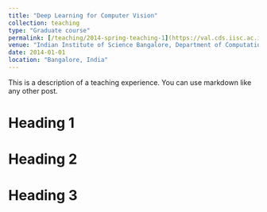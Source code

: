 ```yaml
---
title: "Deep Learning for Computer Vision"
collection: teaching
type: "Graduate course"
permalink: [/teaching/2014-spring-teaching-1](https://val.cds.iisc.ac.in/DLCV//)
venue: "Indian Institute of Science Bangalore, Department of Computational and Data Sciences"
date: 2014-01-01
location: "Bangalore, India"
---
```


This is a description of a teaching experience. You can use markdown like any other post.

Heading 1
======

Heading 2
======

Heading 3
======
